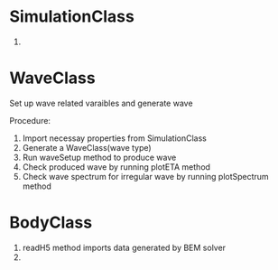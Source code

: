 # SimulationClass
1.

# WaveClass
Set up wave related varaibles and generate wave

Procedure:
1. Import necessay properties from SimulationClass
2. Generate a WaveClass(wave type)
3. Run waveSetup method to produce wave
4. Check produced wave by running plotETA method
5. Check wave spectrum for irregular wave by running plotSpectrum method


# BodyClass
1. readH5 method imports data generated by BEM solver
2. 
